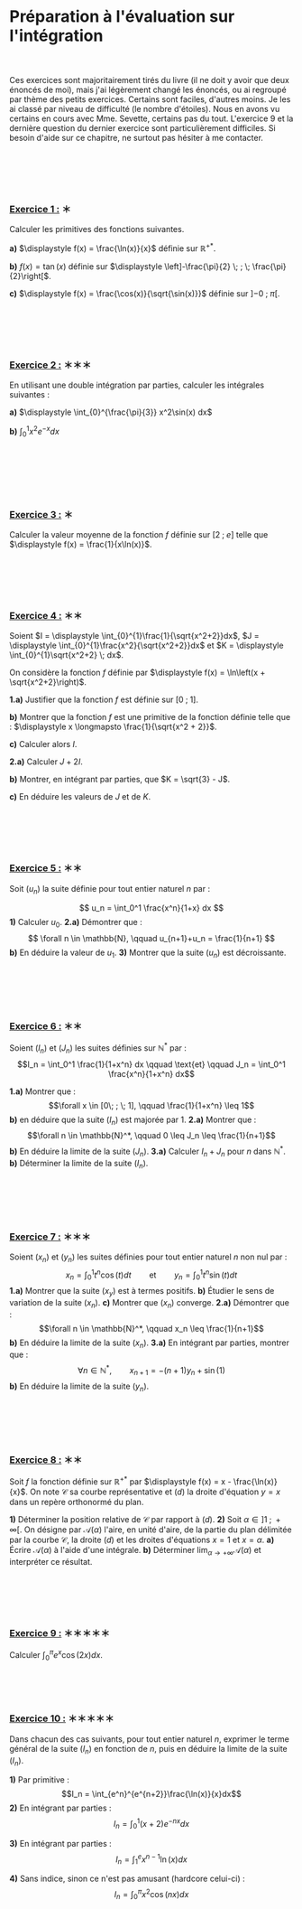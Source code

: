 # Préparation à l'évaluation sur l'intégration
<br><br>
Ces exercices sont majoritairement tirés du livre (il ne doit y avoir que deux énoncés de moi), mais j'ai légèrement changé les énoncés, ou ai regroupé par thème des petits exercices. Certains sont faciles, d'autres moins. Je les ai classé par niveau de difficulté (le nombre d'étoiles). Nous en avons vu certains en cours avec Mme. Sevette, certains pas du tout. L'exercice 9 et la dernière question du dernier exercice sont particulièrement difficiles. Si besoin d'aide sur ce chapitre, ne surtout pas hésiter à me contacter.




<br><br><br><br>
###   <u>Exercice 1 :</u> ＊


Calculer les primitives des fonctions suivantes.

**a)** $\displaystyle f(x) = \frac{\ln(x)}{x}$ définie sur $\mathbb{R}^{+*}$.

**b)** $\displaystyle f(x) = \tan(x)$ définie sur $\displaystyle \left]-\frac{\pi}{2} \; ; \; \frac{\pi}{2}\right[$.

**c)** $\displaystyle f(x) = \frac{\cos(x)}{\sqrt{\sin(x)}}$ définie sur $\displaystyle \left]-0 \; ; \; \pi \right[$.




<br><br><br><br>
###   <u>Exercice 2 :</u> ＊＊＊
En utilisant une double intégration par parties, calculer les intégrales suivantes :

**a)** $\displaystyle \int_{0}^{\frac{\pi}{3}} x^2\sin(x) dx$

**b)** $\displaystyle \int_{0}^{1} x^2 e^{-x} dx$




<br><br><br><br><br>
###   <u>Exercice 3 :</u> ＊

Calculer la valeur moyenne de la fonction $f$ définie sur $[2 \; ; \; e]$ telle que $\displaystyle f(x) = \frac{1}{x\ln(x)}$.




<br><br><br><br>
###   <u>Exercice 4 :</u> ＊＊

Soient $I = \displaystyle \int_{0}^{1}\frac{1}{\sqrt{x^2+2}}dx$, $J = \displaystyle \int_{0}^{1}\frac{x^2}{\sqrt{x^2+2}}dx$ et $K = \displaystyle \int_{0}^{1}\sqrt{x^2+2} \; dx$.

On considère la fonction $f$ définie par $\displaystyle f(x) = \ln\left(x + \sqrt{x^2+2}\right)$.

**1.a)** Justifier que la fonction $f$ est définie sur $[0\; ; \; 1]$.

**b)** Montrer que la fonction $f$ est une primitive de la fonction définie telle que : $\displaystyle x \longmapsto \frac{1}{\sqrt{x^2 + 2}}$.

**c)** Calculer alors $I$.

**2.a)** Calculer $J + 2I$.

**b)** Montrer, en intégrant par parties, que $K = \sqrt{3} - J$.

**c)** En déduire les valeurs de $J$ et de $K$.




<br><br><br><br>
###   <u>Exercice 5 :</u> ＊＊

Soit $(u_n)$ la suite définie pour tout entier naturel $n$ par :

$$
u_n = \int_0^1 \frac{x^n}{1+x} dx
$$
**1)** Calculer $\displaystyle u_0$.
**2.a)** Démontrer que :
$$
\forall n \in \mathbb{N}, \qquad u_{n+1}+u_n = \frac{1}{n+1}
$$
**b)** En déduire la valeur de $u_1$.
**3)** Montrer que la suite $(u_n)$ est décroissante.




<br><br><br><br>
###   <u>Exercice 6 :</u> ＊＊

Soient $(I_n)$ et $(J_n)$ les suites définies sur $\mathbb{N}^*$ par :
$$I_n = \int_0^1 \frac{1}{1+x^n} dx \qquad \text{et} \qquad J_n = \int_0^1 \frac{x^n}{1+x^n} dx$$

**1.a)** Montrer que :
$$\forall x \in [0\; ; \; 1], \qquad \frac{1}{1+x^n} \leq 1$$
**b)** en déduire que la suite $(I_n)$ est majorée par $1$.
**2.a)** Montrer que :
$$\forall n \in \mathbb{N}^*, \qquad 0 \leq J_n \leq \frac{1}{n+1}$$
**b)** En déduire la limite de la suite $(J_n)$.
**3.a)** Calculer $I_n + J_n$ pour $n$ dans $\mathbb{N}^*$.
**b)** Déterminer la limite de la suite $(I_n)$.




<br><br><br><br>
###   <u>Exercice 7 :</u> ＊＊＊

Soient $(x_n)$ et $(y_n)$ les suites définies pour tout entier naturel $n$ non nul par :
$$x_n = \int_0^1 t^n \cos(t) dt \qquad \text{et} \qquad y_n = \int_0^1t^n \sin(t) dt$$
**1.a)** Montrer que la suite $(x_y)$ est à termes positifs.
**b)** Étudier le sens de variation de la suite $(x_n)$.
**c)** Montrer que $(x_n)$ converge.
**2.a)** Démontrer que :
$$\forall n \in \mathbb{N}^*, \qquad x_n \leq \frac{1}{n+1}$$
**b)** En déduire la limite de la suite $(x_n)$.
**3.a)** En intégrant par parties, montrer que :
$$\forall n \in \mathbb{N}^*, \qquad x_{n+1} = -(n+1)y_n + \sin(1)$$
**b)** En déduire la limite de la suite $(y_n)$.




<br><br><br><br>
###   <u>Exercice 8 :</u> ＊＊

Soit $f$ la fonction définie sur $\mathbb{R}^{+*}$ par $\displaystyle f(x) = x - \frac{\ln(x)}{x}$. On note $\mathcal{C}$ sa courbe représentative et $(d)$ la droite d'équation $y = x$ dans un repère orthonormé du plan.

**1)** Déterminer la position relative de $\mathcal{C}$ par rapport à $(d)$.
**2)** Soit $\alpha \in ]1 \; ; \; +\infty[$. On désigne par $\mathcal{A}(\alpha)$ l'aire, en unité d'aire, de la partie du plan délimitée par la courbe $\mathcal{C}$, la droite $(d)$ et les droites d'équations $x = 1$ et $x = \alpha$.
**a)** Écrire $\mathcal{A}(\alpha)$ à l'aide d'une intégrale.
**b)** Déterminer  $\displaystyle \lim_{\alpha \rightarrow +\infty}\mathcal{A}(\alpha)$ et interpréter ce résultat.




<br><br><br><br>
###   <u>Exercice 9 :</u> ＊＊＊＊＊

Calculer  $\displaystyle \int_{0}^{\pi} e^x \cos(2x) dx$.




<br><br><br>
###   <u>Exercice 10 :</u> ＊＊＊＊＊

Dans chacun des cas suivants, pour tout entier naturel $n$, exprimer le terme général de la suite $(I_n)$ en fonction de $n$, puis en déduire la limite de la suite $(I_n)$.

**1)** Par primitive :
$$I_n = \int_{e^n}^{e^{n+2}}\frac{\ln(x)}{x}dx$$
**2)** En intégrant par parties :
$$I_n = \int_0^1 (x+2)e^{-nx} dx$$

**3)** En intégrant par parties :
$$I_n = \int_{1}^{e} x^{n-1} \ln(x) dx$$

**4)** Sans indice, sinon ce n'est pas amusant (hardcore celui-ci) :
$$I_n = \int_{0}^{\pi}x^2\cos(nx)dx$$

<!-- Configuration MathJax -->
<script>
window.MathJax = {
  tex: {
    inlineMath: [['$', '$'], ['\\(', '\\)']],
    displayMath: [['$$', '$$'], ['\\[', '\\]']]
  },
  options: {
    renderActions: {
      findScript: [10, function (doc) {
        for (const node of document.querySelectorAll('script[type^="math/tex"]')) {
          const display = !!node.type.match(/; *mode=display/);
          const math = new doc.options.MathItem(node.textContent, doc.inputJax[0], display);
          const text = document.createTextNode('');
          node.parentNode.replaceChild(text, node);
          math.start = { node: text, delim: '', n: 0 };
          math.end = { node: text, delim: '', n: 0 };
          doc.math.push(math);
        }
      }, '']
    }
  }
};
</script>
<script type="text/javascript" id="MathJax-script" async
  src="https://cdn.jsdelivr.net/npm/mathjax@3/es5/tex-mml-chtml.js">
</script>

<!-- (optionnel) Un peu de style pour centrer mieux -->
<style>
mjx-container[display="true"] {
  display: block;
  text-align: center;
  margin: 1em 0;
}
</style>
